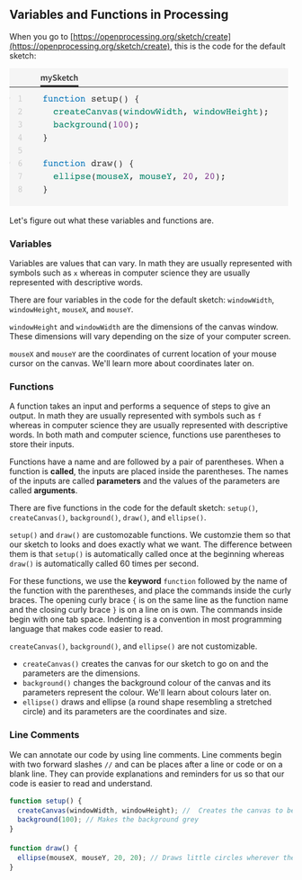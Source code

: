 ## Variables and Functions in Processing

When you go to [https://openprocessing.org/sketch/create](https://openprocessing.org/sketch/create), this is the code for the default sketch:

![](../Images/Default_Sketch.png)

Let's figure out what these variables and functions are.

### Variables

Variables are values that can vary. In math they are usually represented with symbols such as `x` whereas in computer science they are usually represented with descriptive words.

There are four variables in the code for the default sketch: `windowWidth`, `windowHeight`, `mouseX`, and `mouseY`.

`windowHeight` and `windowWidth` are the dimensions of the canvas window. These dimensions will vary depending on the size of your computer screen.

`mouseX` and `mouseY` are the coordinates of current location of your mouse cursor on the canvas. We'll learn more about coordinates later on.

### Functions

A function takes an input and performs a sequence of steps to give an output. In math they are usually represented with symbols such as `f` whereas in computer science they are usually represented with descriptive words. In both math and computer science, functions use parentheses to store their inputs.

Functions have a name and are followed by a pair of parentheses. When a function is **called**, the inputs are placed inside the parentheses. The names of the inputs are called **parameters** and the values of the parameters are called **arguments**.

There are five functions in the code for the default sketch: `setup()`, `createCanvas()`, `background()`, `draw()`, and `ellipse()`.

`setup()` and `draw()` are customozable functions. We customzie them so that our sketch to looks and does exactly what we want. The difference between them is that `setup()` is automatically called once at the beginning whereas `draw()` is automatically called 60 times per second.

For these functions, we use the **keyword** `function` followed by the name of the function with the parentheses, and place the commands inside the curly braces. The opening curly brace `{` is on the same line as the function name and the closing curly brace `}` is on a line on is own. The commands inside begin with one tab space. Indenting is a convention in most programming language that makes code easier to read.

`createCanvas()`, `background()`, and `ellipse()` are not customizable. 
* `createCanvas()` creates the canvas for our sketch to go on and the parameters are the dimensions. 
* `background()` changes the background colour of the canvas and its parameters represent the colour. We'll learn about colours later on.
* `ellipse()` draws and ellipse (a round shape resembling a stretched circle) and its parameters are the coordinates and size.


### Line Comments

We can annotate our code by using line comments. Line comments begin with two forward slashes `//` and can be places after a line or code or on a blank line.
They can provide explanations and reminders for us so that our code is easier to read and understand.

```js
function setup() {
  createCanvas(windowWidth, windowHeight); //  Creates the canvas to be the maximum size 
  background(100); // Makes the background grey
}

function draw() {
  ellipse(mouseX, mouseY, 20, 20); // Draws little circles wherever the mouse moves
}

```
